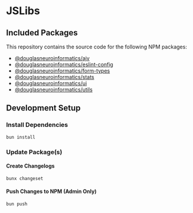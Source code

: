 # JSLibs

## Included Packages

This repository contains the source code for the following NPM packages:
- [@douglasneuroinformatics/ajv](https://www.npmjs.com/package/@douglasneuroinformatics/ajv)
- [@douglasneuroinformatics/eslint-config](https://www.npmjs.com/package/@douglasneuroinformatics/eslint-config)
- [@douglasneuroinformatics/form-types](https://www.npmjs.com/package/@douglasneuroinformatics/form-types)
- [@douglasneuroinformatics/stats](https://www.npmjs.com/package/@douglasneuroinformatics/stats)
- [@douglasneuroinformatics/ui](https://www.npmjs.com/package/@douglasneuroinformatics/ui)
- [@douglasneuroinformatics/utils](https://www.npmjs.com/package/@douglasneuroinformatics/utils)

## Development Setup

### Install Dependencies

```shell
bun install
```

### Update Package(s)

#### Create Changelogs

```shell
bunx changeset
```

#### Push Changes to NPM (Admin Only)

```shell
bun push
```